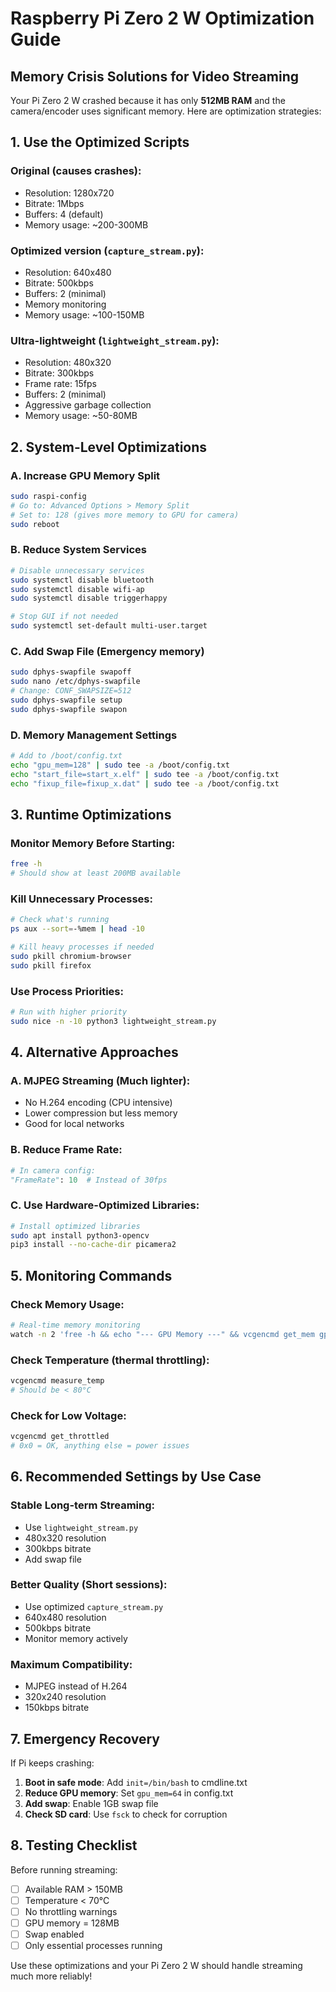 # Raspberry Pi Zero 2 W Optimization Guide

## Memory Crisis Solutions for Video Streaming

Your Pi Zero 2 W crashed because it has only **512MB RAM** and the camera/encoder uses significant memory. Here are optimization strategies:

## 1. **Use the Optimized Scripts**

### Original (causes crashes):
- Resolution: 1280x720
- Bitrate: 1Mbps  
- Buffers: 4 (default)
- Memory usage: ~200-300MB

### Optimized version (`capture_stream.py`):
- Resolution: 640x480
- Bitrate: 500kbps
- Buffers: 2 (minimal)
- Memory monitoring
- Memory usage: ~100-150MB

### Ultra-lightweight (`lightweight_stream.py`):
- Resolution: 480x320
- Bitrate: 300kbps
- Frame rate: 15fps
- Buffers: 2 (minimal)
- Aggressive garbage collection
- Memory usage: ~50-80MB

## 2. **System-Level Optimizations**

### A. Increase GPU Memory Split
```bash
sudo raspi-config
# Go to: Advanced Options > Memory Split
# Set to: 128 (gives more memory to GPU for camera)
sudo reboot
```

### B. Reduce System Services
```bash
# Disable unnecessary services
sudo systemctl disable bluetooth
sudo systemctl disable wifi-ap
sudo systemctl disable triggerhappy

# Stop GUI if not needed
sudo systemctl set-default multi-user.target
```

### C. Add Swap File (Emergency memory)
```bash
sudo dphys-swapfile swapoff
sudo nano /etc/dphys-swapfile
# Change: CONF_SWAPSIZE=512
sudo dphys-swapfile setup
sudo dphys-swapfile swapon
```

### D. Memory Management Settings
```bash
# Add to /boot/config.txt
echo "gpu_mem=128" | sudo tee -a /boot/config.txt
echo "start_file=start_x.elf" | sudo tee -a /boot/config.txt
echo "fixup_file=fixup_x.dat" | sudo tee -a /boot/config.txt
```

## 3. **Runtime Optimizations**

### Monitor Memory Before Starting:
```bash
free -h
# Should show at least 200MB available
```

### Kill Unnecessary Processes:
```bash
# Check what's running
ps aux --sort=-%mem | head -10

# Kill heavy processes if needed
sudo pkill chromium-browser
sudo pkill firefox
```

### Use Process Priorities:
```bash
# Run with higher priority
sudo nice -n -10 python3 lightweight_stream.py
```

## 4. **Alternative Approaches**

### A. **MJPEG Streaming** (Much lighter):
- No H.264 encoding (CPU intensive)
- Lower compression but less memory
- Good for local networks

### B. **Reduce Frame Rate**:
```python
# In camera config:
"FrameRate": 10  # Instead of 30fps
```

### C. **Use Hardware-Optimized Libraries**:
```bash
# Install optimized libraries
sudo apt install python3-opencv
pip3 install --no-cache-dir picamera2
```

## 5. **Monitoring Commands**

### Check Memory Usage:
```bash
# Real-time memory monitoring
watch -n 2 'free -h && echo "--- GPU Memory ---" && vcgencmd get_mem gpu && vcgencmd get_mem arm'
```

### Check Temperature (thermal throttling):
```bash
vcgencmd measure_temp
# Should be < 80°C
```

### Check for Low Voltage:
```bash
vcgencmd get_throttled
# 0x0 = OK, anything else = power issues
```

## 6. **Recommended Settings by Use Case**

### **Stable Long-term Streaming**:
- Use `lightweight_stream.py`
- 480x320 resolution
- 300kbps bitrate
- Add swap file

### **Better Quality (Short sessions)**:
- Use optimized `capture_stream.py`
- 640x480 resolution  
- 500kbps bitrate
- Monitor memory actively

### **Maximum Compatibility**:
- MJPEG instead of H.264
- 320x240 resolution
- 150kbps bitrate

## 7. **Emergency Recovery**

If Pi keeps crashing:
1. **Boot in safe mode**: Add `init=/bin/bash` to cmdline.txt
2. **Reduce GPU memory**: Set `gpu_mem=64` in config.txt
3. **Add swap**: Enable 1GB swap file
4. **Check SD card**: Use `fsck` to check for corruption

## 8. **Testing Checklist**

Before running streaming:
- [ ] Available RAM > 150MB
- [ ] Temperature < 70°C  
- [ ] No throttling warnings
- [ ] GPU memory = 128MB
- [ ] Swap enabled
- [ ] Only essential processes running

Use these optimizations and your Pi Zero 2 W should handle streaming much more reliably!